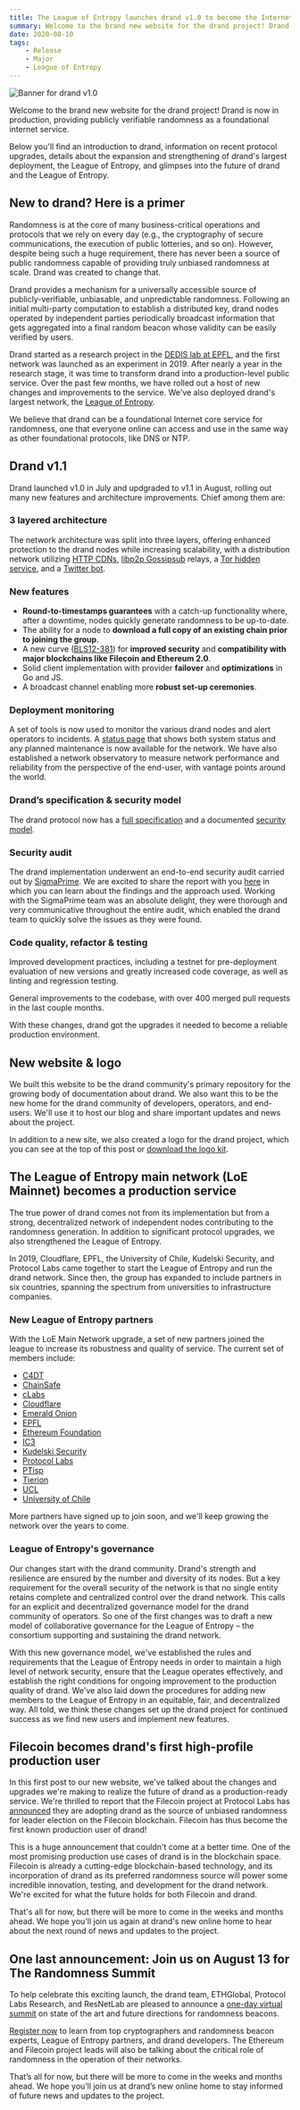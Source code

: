 ```yaml
---
title: The League of Entropy launches drand v1.0 to become the Internet’s first production-grade, publicly verifiable randomness beacon!
summary: Welcome to the brand new website for the drand project! Drand is now in production, providing publicly verifiable randomness as a foundational internet service.
date: 2020-08-10
tags:
    - Release
    - Major
    - League of Entropy
---
```


![Banner for drand v1.0](./images/drand-launch-banner.png)

Welcome to the brand new website for the drand project! Drand is now in production, providing publicly verifiable randomness as a foundational internet service.

Below you'll find an introduction to drand, information on recent protocol upgrades, details about the expansion and strengthening of drand's largest deployment, the League of Entropy, and glimpses into the future of drand and the League of Entropy.

## New to drand? Here is a primer

Randomness is at the core of many business-critical operations and protocols that we rely on every day (e.g., the cryptography of secure communications, the execution of public lotteries, and so on). However, despite being such a huge requirement, there has never been a source of public randomness capable of providing truly unbiased randomness at scale. Drand was created to change that. 

Drand provides a mechanism for a universally accessible source of publicly-verifiable, unbiasable, and unpredictable randomness. Following an initial multi-party computation to establish a distributed key, drand nodes operated by independent parties periodically broadcast information that gets aggregated into a final random beacon whose validity can be easily verified by users. 

Drand started as a research project in the [DEDIS lab at EPFL](http://dedis.epfl.ch/), and the first network was launched as an experiment in 2019. After nearly a year in the research stage, it was time to transform drand into a production-level public service. Over the past few months, we have rolled out a host of new changes and improvements to the service. We've also deployed drand's largest network, the [League of Entropy](http://leagueofentropy.com/).

We believe that drand can be a foundational Internet core service for randomness, one that everyone online can access and use in the same way as other foundational protocols, like DNS or NTP.

## Drand v1.1

Drand launched v1.0 in July and updgraded to v1.1 in August, rolling out many new features and architecture improvements. Chief among them are:

### 3 layered architecture

The network architecture was split into three layers, offering enhanced protection to the drand nodes while increasing scalability, with a distribution network utilizing [HTTP CDNs](http://api.drand.sh/public/latest), [libp2p Gossipsub](https://blog.ipfs.io/2020-05-20-gossipsub-v1.1/) relays, a [Tor hidden service](http://drandeokfd5aaz3hr4hfk7mlr23vc63boxrpr44ertumtbousmdgbhad.onion/public/latest), and a [Twitter bot](https://twitter.com/loebot).

### New features

* **Round-to-timestamps guarantees** with a catch-up functionality where, after a downtime, nodes quickly generate randomness to be up-to-date.
* The ability for a node to **download a full copy of an existing chain prior to joining the group**.
* A new curve ([BLS12-381](https://electriccoin.co/blog/new-snark-curve/)) for **improved security** and **compatibility with major blockchains like Filecoin and Ethereum 2.0**.
* Solid client implementation with provider **failover** and **optimizations** in Go and JS.
* A broadcast channel enabling more **robust set-up ceremonies**.

### Deployment monitoring

A set of tools is now used to monitor the various drand nodes and alert operators to incidents. A [status page](https://drand.statuspage.io/) that shows both system status and any planned maintenance is now available for the network. We have also established a network observatory to measure network performance and reliability from the perspective of the end-user, with vantage points around the world.

### Drand’s specification & security model

The drand protocol now has a [full specification](/docs/specification/) and a documented [security model](/docs/security-model/). 

### Security audit

The drand implementation underwent an end-to-end security audit carried out by [SigmaPrime](https://sigmaprime.io/). We are excited to share the report with you [here](https://drive.google.com/file/d/1fCy1ynO78gJLCNbqBruzHx7bh72Tu-q2/view?usp=sharing) in which you can learn about the findings and the approach used. Working with the SigmaPrime team was an absolute delight, they were thorough and very communicative throughout the entire audit, which enabled the drand team to quickly solve the issues as they were found.

### Code quality, refactor & testing

Improved development practices, including a testnet for pre-deployment evaluation of new versions and greatly increased code coverage, as well as linting and regression testing.

General improvements to the codebase, with over 400 merged pull requests in the last couple months.

With these changes, drand got the upgrades it needed to become  a reliable production environment.

## New website & logo

We built this website to be the drand community's primary repository for the growing body of documentation about drand. We also want this to be the new home for the drand community of developers, operators, and end-users. We'll use it to host our blog and share important updates and news about the project.

In addition to a new site, we also created a logo for the drand project, which you can see at the top of this post or [download the logo kit](/drand-logo-kit.zip).

## The League of Entropy main network (LoE Mainnet) becomes a production service

The true power of drand comes not from its implementation but from a strong, decentralized network of independent nodes contributing to the randomness generation. In addition to significant protocol upgrades, we also strengthened the League of Entropy.

In 2019, Cloudflare, EPFL, the University of Chile, Kudelski Security, and Protocol Labs came together to start the League of Entropy and run the drand network. Since then, the group has expanded to include partners in six countries, spanning the spectrum from universities to infrastructure companies. 

### New League of Entropy partners

With the LoE Main Network upgrade, a set of new partners joined the league to increase its robustness and quality of service. The current set of members include:

* [C4DT](https://www.c4dt.org)
* [ChainSafe](https://chainsafe.io/)
* [cLabs](https://celo.org/about)
* [Cloudflare](https://www.cloudflare.com/)
* [Emerald Onion](https://emeraldonion.org/)
* [EPFL](https://www.epfl.ch/labs/dedis/)
* [Ethereum Foundation](https://ethereum.foundation/)
* [IC3](https://www.initc3.org/)
* [Kudelski Security](https://www.kudelskisecurity.com/)
* [Protocol Labs](https://protocol.ai/)
* [PTisp](https://ptisp.pt/)
* [Tierion](https://tierion.com/)
* [UCL](https://www.ucl.ac.uk/)
* [University of Chile](https://www.uchile.cl)

More partners have signed up to join soon, and we'll keep growing the network over the years to come.

### League of Entropy's governance

Our changes start with the drand community. Drand's strength and resilience are ensured by the number and diversity of its nodes. But a key requirement for the overall security of the network is that no single entity retains complete and centralized control over the drand network. This calls for an explicit and decentralized governance model for the drand community of operators. So one of the first changes was to draft a new model of collaborative governance for the League of Entropy – the consortium supporting and sustaining the drand network.

With this new governance model, we've established the rules and requirements that the League of Entropy needs in order to maintain a high level of network security, ensure that the League operates effectively, and establish the right conditions for ongoing improvement to the production quality of drand. We've also laid down the procedures for adding new members to the League of Entropy in an equitable, fair, and decentralized way. All told, we think these changes set up the drand project for continued success as we find new users and implement new features.

## Filecoin becomes drand's first high-profile production user
 
In this first post to our new website, we've talked about the changes and upgrades we're making to realize the future of drand as a production-ready service. We're thrilled to report that the Filecoin project at Protocol Labs has [announced](https://filecoin.io/blog/filecoin-testnet-phase-2-is-here/) they are adopting drand as the source of unbiased randomness for leader election on the Filecoin blockchain. Filecoin has thus become the first known production user of drand!  

This is a huge announcement that couldn't come at a better time. One of the most promising production use cases of drand is in the blockchain space. Filecoin is already a cutting-edge blockchain-based technology, and its incorporation of drand as its preferred randomness source will power some incredible innovation, testing, and development for the drand network. We're excited for what the future holds for both Filecoin and drand. 

That's all for now, but there will be more to come in the weeks and months ahead. We hope you'll join us again at drand's new online home to hear about the next round of news and updates to the project. 

## One last announcement: Join us on August 13 for The Randomness Summit

To help celebrate this exciting launch, the drand team, ETHGlobal, Protocol Labs Research, and ResNetLab are pleased to announce a [one-day virtual summit](https://randomness2020.com/) on state of the art and future directions for randomness beacons.  

[Register now](https://airtable.com/shrTsIV4Btd8Wugqb) to learn from top cryptographers and randomness beacon experts, League of Entropy partners, and drand developers. The Ethereum and Filecoin project leads will also be talking about the critical role of randomness in the operation of their networks.

That’s all for now, but there will be more to come in the weeks and months ahead. We hope you’ll join us at drand’s new online home to stay informed of future news and updates to the project. 
